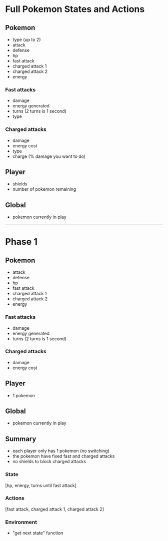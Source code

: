 
# Full Pokemon States and Actions

## Pokemon
- type (up to 2)
- attack
- defense
- hp
- fast attack
- charged attack 1
- charged attack 2
- energy
### Fast attacks
- damage
- energy generated
- turns (2 turns is 1 second)
- type

### Charged attacks
- damage
- energy cost
- type
- charge (% damage you want to do)

## Player
- shields 
- number of pokemon remaining

## Global
- pokemon currently in play
---
# Phase 1

## Pokemon
- attack
- defense
- hp
- fast attack
- charged attack 1
- charged attack 2
- energy

### Fast attacks
- damage
- energy generated
- turns (2 turns is 1 second)

### Charged attacks
- damage
- energy cost

## Player
- 1 pokemon

## Global
- pokemon currently in play

## Summary
- each player only has 1 pokemon (no switching)
- the pokemon have fixed fast and charged attacks
- no shields to block charged attacks

### State
[hp, energy, turns until fast attack]

### Actions
[fast attack, charged attack 1, charged attack 2]

### Environment
- "get next state" function